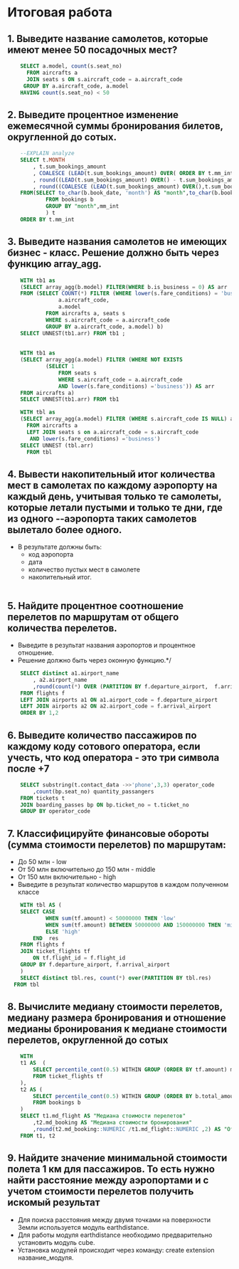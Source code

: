 # Итоговая работа
## 1. Выведите название самолетов, которые имеют менее 50 посадочных мест?
```SQL
    SELECT a.model, count(s.seat_no)
      FROM aircrafts a
      JOIN seats s ON s.aircraft_code = a.aircraft_code 
     GROUP BY a.aircraft_code, a.model   
    HAVING count(s.seat_no) < 50  
```

## 2. Выведите процентное изменение ежемесячной суммы бронирования билетов, округленной до сотых.
```SQL
    --EXPLAIN analyze
    SELECT t.MONTH
        , t.sum_bookings_amount
        , COALESCE (LEAD(t.sum_bookings_amount) OVER( ORDER BY t.mm_int),0)
        , round((LEAD(t.sum_bookings_amount) OVER() - t.sum_bookings_amount) / t.sum_bookings_amount*100,2) change_persent_amount 
        , round((COALESCE (LEAD(t.sum_bookings_amount) OVER(),t.sum_bookings_amount) - t.sum_bookings_amount) / t.sum_bookings_amount*100,2) change_persent_amount 
    FROM(SELECT to_char(b.book_date, 'month') AS "month",to_char(b.book_date,'MM') mm_int,  sum (b.total_amount) sum_bookings_amount 
            FROM bookings b 
            GROUP BY "month",mm_int
            ) t
    ORDER BY t.mm_int
```

## 3. Выведите названия самолетов не имеющих бизнес - класс. Решение должно быть через функцию array_agg.
```SQL
    WITH tb1 as
    (SELECT array_agg(b.model) FILTER(WHERE b.is_business = 0) AS arr
    FROM (SELECT COUNT(*) FILTER (WHERE lower(s.fare_conditions) = 'business') AS is_business,
                a.aircraft_code,
                a.model 
            FROM aircrafts a, seats s
            WHERE s.aircraft_code = a.aircraft_code
            GROUP BY a.aircraft_code, a.model) b)
    SELECT UNNEST(tb1.arr) FROM tb1 ;
            
            
    WITH tb1 as
    (SELECT array_agg(a.model) FILTER (WHERE NOT EXISTS 
            (SELECT 1 
                FROM seats s 
                WHERE s.aircraft_code = a.aircraft_code 
                AND lower(s.fare_conditions) ='business')) AS arr
    FROM aircrafts a)
    SELECT UNNEST(tb1.arr) FROM tb1 

    WITH tbl as  
	(SELECT array_agg(a.model) FILTER (WHERE s.aircraft_code IS NULL) arr  
	  FROM aircrafts a 
	  LEFT JOIN seats s on a.aircraft_code = s.aircraft_code 
	   AND lower(s.fare_conditions) ='business')
    SELECT UNNEST (tbl.arr) 
      FROM tbl 
```
## 4. Вывести накопительный итог количества мест в самолетах по каждому аэропорту на каждый день, учитывая только те самолеты, которые летали пустыми и только те дни, где из одного     --аэропорта таких самолетов вылетало более одного.
* В результате должны быть:
  * код аэропорта 
  * дата
  * количество пустых мест в самолете
  * накопительный итог.
```SQL

```

## 5. Найдите процентное соотношение перелетов по маршрутам от общего количества перелетов.
* Выведите в результат названия аэропортов и процентное отношение.
* Решение должно быть через оконную функцию.*/
```SQL
    SELECT distinct a1.airport_name
        , a2.airport_name
        ,round(count(*) OVER (PARTITION BY f.departure_airport,  f.arrival_airport)*1./ count(*) OVER () * 100.,2) || '%' result_fuction
    FROM flights f
    LEFT JOIN airports a1 ON a1.airport_code = f.departure_airport
    LEFT JOIN airports a2 ON a2.airport_code = f.arrival_airport
    ORDER BY 1,2
```

## 6. Выведите количество пассажиров по каждому коду сотового оператора, если учесть, что код оператора - это три символа после +7
```SQL
    SELECT substring(t.contact_data ->>'phone',3,3) operator_code
        ,count(bp.seat_no) quantity_passangers
    FROM tickets t 
    JOIN boarding_passes bp ON bp.ticket_no = t.ticket_no 
    GROUP BY operator_code 
```

## 7. Классифицируйте финансовые обороты (сумма стоимости перелетов) по маршрутам: 
* До 50 млн - low
* От 50 млн включительно до 150 млн - middle
* От 150 млн включительно - high
* Выведите в результат количество маршрутов в каждом полученном классе
```SQL
    WITH tbl AS (
    SELECT CASE 
            WHEN sum(tf.amount) < 50000000 THEN 'low'
            WHEN sum(tf.amount) BETWEEN 50000000 AND 150000000 THEN 'middle'
            ELSE 'high'
        END  res
    FROM flights f 
    JOIN ticket_flights tf 
        ON tf.flight_id = f.flight_id 
    GROUP BY f.departure_airport, f.arrival_airport 
    )
    SELECT distinct tbl.res, count(*) over(PARTITION BY tbl.res)
  FROM tbl
```

## 8. Вычислите медиану стоимости перелетов, медиану размера бронирования и отношение медианы бронирования к медиане стоимости перелетов, округленной до сотых
```SQL
    WITH 
    t1 AS  (
        SELECT percentile_cont(0.5) WITHIN GROUP (ORDER BY tf.amount) md_flight  
        FROM ticket_flights tf 
    ),
    t2 AS (
        SELECT percentile_cont(0.5) WITHIN GROUP (ORDER BY b.total_amount) md_booking  
        FROM bookings b 
    )
    SELECT t1.md_flight AS "Медиана стоимости перелетов"
        ,t2.md_booking AS "Медиана стоимости бронирования"
        ,round(t2.md_booking::NUMERIC /t1.md_flight::NUMERIC ,2) AS "Отношение" 
    FROM t1, t2  
```

## 9. Найдите значение минимальной стоимости полета 1 км для пассажиров. То есть нужно найти расстояние между аэропортами и с учетом стоимости перелетов получить искомый результат
* Для поиска расстояния между двумя точками на поверхности Земли используется модуль earthdistance.
* Для работы модуля earthdistance необходимо предварительно установить модуль cube.
* Установка модулей происходит через команду: create extension название_модуля.
```SQL

```